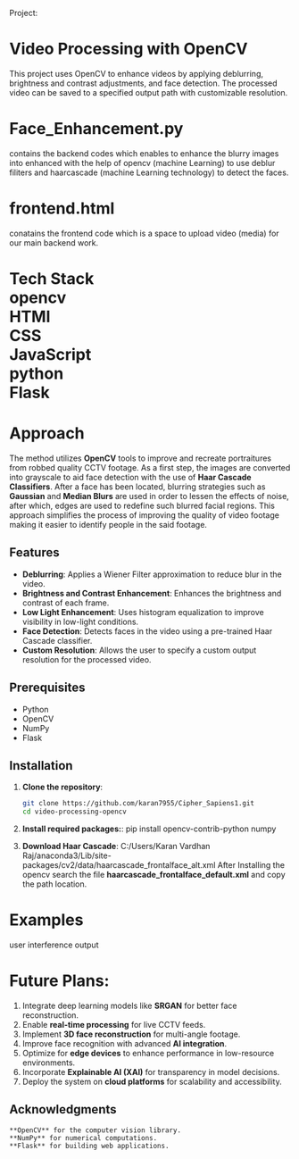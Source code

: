 Project:
# Video Processing with OpenCV
This project uses OpenCV to enhance videos by applying deblurring, brightness and contrast adjustments, and face detection. The processed video can be saved to a specified output path with customizable resolution.

# Face_Enhancement.py 
contains the backend codes which enables to enhance the blurry images into enhanced with the help of opencv (machine Learning) to use deblur filiters and haarcascade (machine Learning technology) to detect the faces.

# frontend.html 
conatains the frontend code which is a space to upload video (media) for our main backend work.
# Tech Stack <br> opencv <br> HTMl <br> CSS <br> JavaScript <br> python <br> Flask

# Approach
The method utilizes **OpenCV** tools to improve and recreate portraitures from robbed quality CCTV footage. As a first step, the images are converted into grayscale to aid face detection with the use of **Haar Cascade Classifiers**. After a face has been located, blurring strategies such as **Gaussian** and **Median Blurs** are used in order to lessen the effects of noise, after which, edges are used to redefine such blurred facial regions. This approach simplifies the process of improving the quality of video footage making it easier to identify people in the said footage.

## Features
- **Deblurring**: Applies a Wiener Filter approximation to reduce blur in the video.
- **Brightness and Contrast Enhancement**: Enhances the brightness and contrast of each frame.
- **Low Light Enhancement**: Uses histogram equalization to improve visibility in low-light conditions.
- **Face Detection**: Detects faces in the video using a pre-trained Haar Cascade classifier.
- **Custom Resolution**: Allows the user to specify a custom output resolution for the processed video.

## Prerequisites

- Python
- OpenCV
- NumPy
- Flask

## Installation

1. **Clone the repository**:

   ```bash
   git clone https://github.com/karan7955/Cipher_Sapiens1.git
   cd video-processing-opencv

2. **Install required packages:**:
   pip install opencv-contrib-python numpy


3. **Download Haar Cascade**:
   C:/Users/Karan Vardhan Raj/anaconda3/Lib/site-packages/cv2/data/haarcascade_frontalface_alt.xml
   After Installing the opencv search the file **haarcascade_frontalface_default.xml** and copy the path location.

# Examples
user interference output


# Future Plans:
1. Integrate deep learning models like **SRGAN** for better face reconstruction.
2. Enable **real-time processing** for live CCTV feeds.
3. Implement **3D face reconstruction** for multi-angle footage.
4. Improve face recognition with advanced **AI integration**.
5. Optimize for **edge devices** to enhance performance in low-resource environments.
6. Incorporate **Explainable AI (XAI)** for transparency in model decisions.
7. Deploy the system on **cloud platforms** for scalability and accessibility.

## Acknowledgments
    **OpenCV** for the computer vision library.
    **NumPy** for numerical computations.
    **Flask** for building web applications.